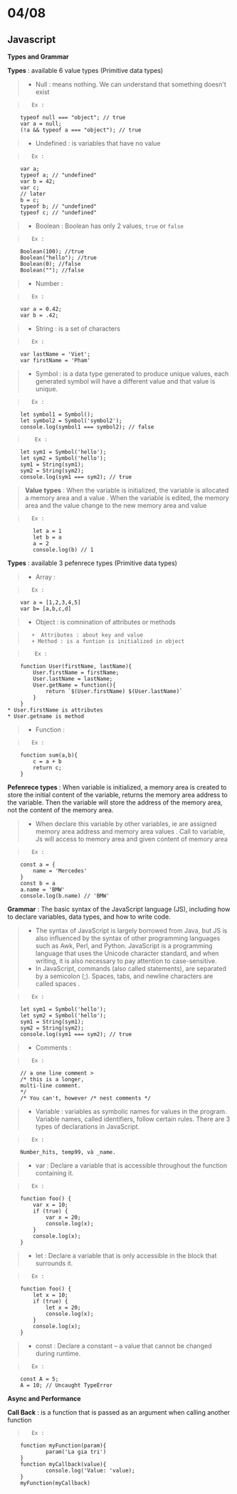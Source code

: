 # 04/08 
## Javascript
**Types and Grammar**

**Types** : available 6 value types (Primitive data types)

> - Null : means nothing. We can understand that something doesn't exist 

>       Ex : 

        typeof null === "object"; // true
        var a = null;
        (!a && typeof a === "object"); // true

> - Undefined : is variables that have no value 

>       Ex : 

        var a;
        typeof a; // "undefined"
        var b = 42;
        var c;
        // later
        b = c;
        typeof b; // "undefined"
        typeof c; // "undefined"

> - Boolean : Boolean has only 2 values, `true` or `false`

>       Ex :

        Boolean(100); //true
        Boolean("hello"); //true
        Boolean(0); //false
        Boolean(""); //false

> - Number : 

>       Ex : 

        var a = 0.42;
        var b = .42;

> - String : is a set of characters

>       Ex : 

        var lastName = 'Viet';
        var firstName = 'Pham'

> - Symbol : is a data type generated to produce unique values, each generated symbol will have a different value and that value is unique. 

>       Ex :

        let symbol1 = Symbol();
        let symbol2 = Symbol('symbol2');
        console.log(symbol1 === symbol2); // false

>        Ex :

        let sym1 = Symbol('hello');
        let sym2 = Symbol('hello');
        sym1 = String(sym1);
        sym2 = String(sym2);
        console.log(sym1 === sym2); // true

> **Value types** : When the variable is initialized, the variable is allocated a memory area and a value  . When the variable is edited, the memory area and the value change to the new memory area and value 

>       Ex :

            let a = 1
            let b = a
            a = 2
            console.log(b) // 1

**Types** : available 3 pefenrece types (Primitive data types)

> - Array : 

>       Ex :

        var a = [1,2,3,4,5]
        var b= [a,b,c,d]

> - Object : is comnination of attributes or methods 

>       +  Attributes : about key and value
>       + Method : is a funtion is initialized in object

>        Ex : 

        function User(firstName, lastName){
            User.firstName = firstName;
            User.lastName = lastName;
            User.getName = function(){
                return `$(User.firstName) $(User.lastName)`
            }
        }
    * User.firstName is attributes
    * User.getname is method

> - Function :

>       Ex :

        function sum(a,b){
            c = a + b
            return c;
        }

**Pefenrece types** : When variable is initialized, a memory area is created to store the initial content of the variable, returns the memory area address to the variable. Then the variable will store the address of the memory area, not the content of the memory area.


> - When declare this variable by other variables, ie are assigned memory area address and memory area values . Call to variable, Js will access to memory area and given content of memory area

>       Ex : 

        const a = {
            name = 'Mercedes'
        }
        const b = a
        a.name = 'BMW'
        console.log(b.name) // 'BMW'



**Grammar** : The basic syntax of the JavaScript language (JS), including how to declare variables, data types, and how to write code. 
> - The syntax of JavaScript is largely borrowed from Java, but JS is also influenced by the syntax of other programming languages such as Awk, Perl, and Python. JavaScript is a programming language that uses the Unicode character standard, and when writing, it is also necessary to pay attention to case-sensitive. 
> - In JavaScript, commands (also called statements), are separated by a semicolon (;). Spaces, tabs, and newline characters are called spaces .

>       Ex : 

        let sym1 = Symbol('hello');
        let sym2 = Symbol('hello');
        sym1 = String(sym1);
        sym2 = String(sym2);
        console.log(sym1 === sym2); // true

> - Comments : 

>       Ex : 

        // a one line comment >       
        /* this is a longer, 
        multi-line comment.
        */      
        /* You can't, however /* nest comments */

> - Variable : variables as symbolic names for values in the program. Variable names, called identifiers, follow certain rules. There are 3 types of declarations in JavaScript. 

>       Ex : 

        Number_hits, temp99, và _name.

> - var : Declare a variable that is accessible throughout the function containing it.

>       Ex : 

        function foo() { 
            var x = 10; 
            if (true) { 
                var x = 20; 
                console.log(x); 
            } 
            console.log(x);
        }

> - let : Declare a variable that is only accessible in the block that surrounds it. 

>       Ex :

        function foo() { 
            let x = 10; 
            if (true) { 
                let x = 20; 
                console.log(x); 
            } 
            console.log(x); 
        }

> - const : Declare a constant – a value that cannot be changed during runtime. 

>       Ex : 

        const A = 5; 
        A = 10; // Uncaught TypeError

**Async and Performance**

**Call Back** : is a function that is passed as an argument when calling another function 

>       Ex : 

        function myFunction(param){
                param('La gia tri')
        }
        function myCallback(value){
                console.log('Value: 'value);
        }
        myFunction(myCallback) 
